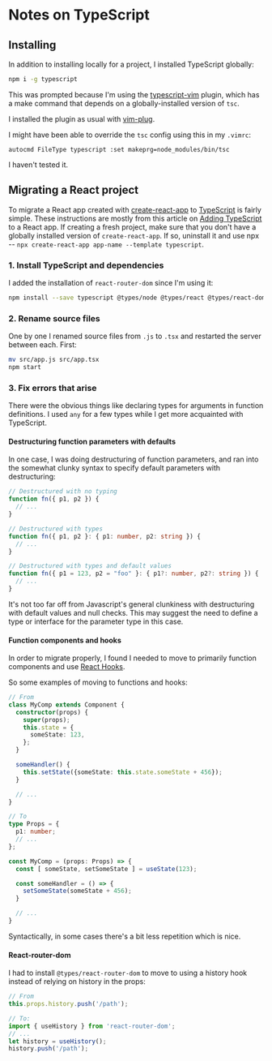 # Notes on TypeScript

## Installing

In addition to installing locally for a project, I installed TypeScript globally:

```zsh
npm i -g typescript
```

This was prompted because I'm using the [typescript-vim](https://github.com/leafgarland/typescript-vim) plugin, which has a make command that depends on a globally-installed version of `tsc`.

I installed the plugin as usual with [vim-plug](https://github.com/junegunn/vim-plug).

I might have been able to override the `tsc` config using this in my `.vimrc`:
```
autocmd FileType typescript :set makeprg=node_modules/bin/tsc
```

I haven't tested it.


## Migrating a React project

To migrate a React app created with [create-react-app](https://github.com/facebook/create-react-app) to [TypeScript](https://www.typescriptlang.org/) is fairly simple. These instructions are mostly from this article on [Adding TypeScript](https://create-react-app.dev/docs/adding-typescript/) to a React app. If creating a fresh project, make sure that you don't have a globally installed version of `create-react-app`. If so, uninstall it and use npx -- `npx create-react-app app-name --template typescript`.

### 1. Install TypeScript and dependencies

I added the installation of `react-router-dom` since I'm using it:
```bash
npm install --save typescript @types/node @types/react @types/react-dom @types/jest @types/react-router-dom
```

### 2. Rename source files

One by one I renamed source files from `.js` to `.tsx` and restarted the server between each. First:
```zsh
mv src/app.js src/app.tsx
npm start
```

### 3. Fix errors that arise

There were the obvious things like declaring types for arguments in function
definitions. I used `any` for a few types while I get more acquainted with
TypeScript.


#### Destructuring function parameters with defaults

In one case, I was doing destructuring of function parameters, and ran into the
somewhat clunky syntax to specify default parameters with destructuring:

```typescript
// Destructured with no typing
function fn({ p1, p2 }) {
  // ...
}

// Destructured with types
function fn({ p1, p2 }: { p1: number, p2: string }) {
  // ...
}

// Destructured with types and default values
function fn({ p1 = 123, p2 = "foo" }: { p1?: number, p2?: string }) {
  // ...
}
```

It's not too far off from Javascript's general clunkiness with destructuring
with default values and null checks. This may suggest the need to define a type
or interface for the parameter type in this case.


#### Function components and hooks

In order to migrate properly, I found I needed to move to primarily function
components and use [React Hooks](https://reactjs.org/docs/hooks-intro.html).

So some examples of moving to functions and hooks:
```TypeScript
// From
class MyComp extends Component {
  constructor(props) {
    super(props);
    this.state = {
      someState: 123,
    };
  }

  someHandler() {
    this.setState({someState: this.state.someState + 456});
  }

  // ...
}

// To
type Props = {
  p1: number;
  // ...
};

const MyComp = (props: Props) => {
  const [ someState, setSomeState ] = useState(123);

  const someHandler = () => {
    setSomeState(someState + 456);
  }

  // ...
}
```

Syntactically, in some cases there's a bit less repetition which is nice.


#### React-router-dom

I had to install `@types/react-router-dom` to move to using a history hook
instead of relying on history in the props:

```TypeScript
// From
this.props.history.push('/path');

// To:
import { useHistory } from 'react-router-dom';
// ...
let history = useHistory();
history.push('/path');
```

